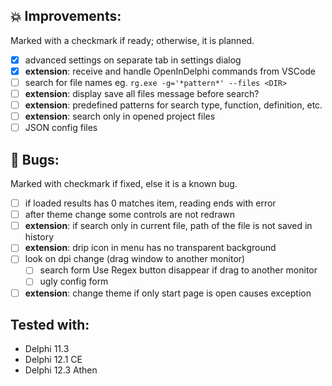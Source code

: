 <!--

Version:     v4.10.0-beta
PrevVersion: v4.9.0-beta

Help Formatting:
https://docs.github.com/en/get-started/writing-on-github/getting-started-with-writing-and-formatting-on-github/basic-writing-and-formatting-syntax, 
https://github.com/ikatyang/emoji-cheat-sheet/blob/master/README.md)

# TODO on new release
# - Update Readme.md 
# - Update Deploy-Description.md 
# - Update file and product version in every projects for ALL CONFIGURATION!
# - Commit and push all changes
# - Run deploy script by pushing Ctrl+Shift+T in VSCode
-->
## 💥 Improvements:
Marked with a checkmark if ready; otherwise, it is planned.
- [x] advanced settings on separate tab in settings dialog
- [x] **extension**: receive and handle OpenInDelphi commands from VSCode
- [ ] search for file names eg. `rg.exe -g='*pattern*' --files <DIR>`
- [ ] **extension**: display save all files message before search?
- [ ] **extension**: predefined patterns for search type, function, definition, etc.
- [ ] **extension**: search only in opened project files
- [ ] JSON config files

## 🐞 Bugs:
Marked with checkmark if fixed, else it is a known bug.
- [ ] if loaded results has 0 matches item, reading ends with error
- [ ] after theme change some controls are not redrawn
- [ ] **extension**: if search only in current file, path of the file is not saved in history
- [ ] **extension**: drip icon in menu has no transparent background
- [ ] look on dpi change (drag window to another monitor)
  - [ ] search form Use Regex button disappear if drag to another monitor
  - [ ] ugly config form 
- [ ] **extension**: change theme if only start page is open causes exception

## Tested with:
- Delphi 11.3
- Delphi 12.1 CE
- Delphi 12.3 Athen